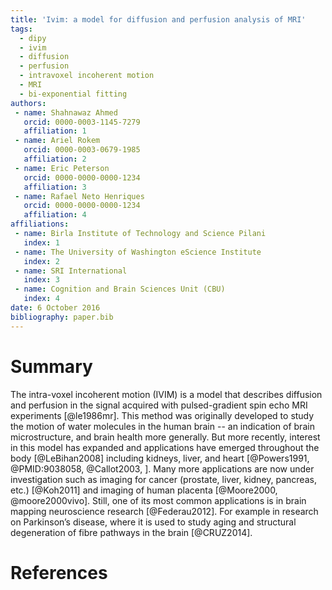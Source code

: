 ```yaml
---
title: 'Ivim: a model for diffusion and perfusion analysis of MRI'
tags:
  - dipy
  - ivim
  - diffusion
  - perfusion
  - intravoxel incoherent motion
  - MRI
  - bi-exponential fitting
authors:
 - name: Shahnawaz Ahmed
   orcid: 0000-0003-1145-7279
   affiliation: 1
 - name: Ariel Rokem
   orcid: 0000-0003-0679-1985
   affiliation: 2
 - name: Eric Peterson
   orcid: 0000-0000-0000-1234
   affiliation: 3
 - name: Rafael Neto Henriques
   orcid: 0000-0000-0000-1234
   affiliation: 4
affiliations:
 - name: Birla Institute of Technology and Science Pilani
   index: 1
 - name: The University of Washington eScience Institute
   index: 2
 - name: SRI International
   index: 3
 - name: Cognition and Brain Sciences Unit (CBU)
   index: 4
date: 6 October 2016
bibliography: paper.bib
---
```


# Summary

The intra­-voxel incoherent motion (IVIM) is a model that describes diffusion
and perfusion in the signal acquired with pulsed-gradient spin echo MRI
experiments [@le1986mr]. This method was originally developed to study the
motion of water molecules in the human brain -- an indication of brain
microstructure, and brain health more generally. But more recently, interest in
this model has expanded and applications have emerged throughout the body
[@LeBihan2008] including kidneys, liver, and heart [@Powers1991, @PMID:9038058,
@Callot2003, ]. Many more applications are now under investigation such as
imaging for cancer (prostate, liver, kidney, pancreas, etc.) [@Koh2011] and
imaging of human placenta [@Moore2000, @moore2000vivo]. Still, one of its most
common applications is in brain mapping neuroscience research
[@Federau2012]. For example in research on Parkinson’s disease, where it is
used to study aging and structural degeneration of fibre pathways in the brain
[@CRUZ2014].

# References
